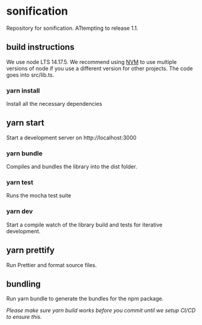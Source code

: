# sonification

Repository for sonification. ATtempting to release 1.1.

## build instructions

We use node LTS 14.17.5. We recommend using [NVM](https://github.com/nvm-sh/nvm) to use multiple versions of node if you use a different version for other projects. The code goes into src/lib.ts.

### yarn install

Install all the necessary dependencies

## yarn start

Start a development server on http://localhost:3000

### yarn bundle

Compiles and bundles the library into the dist folder.

### yarn test

Runs the mocha test suite

### yarn dev

Start a compile watch of the library build and tests for iterative development.

## yarn prettify

Run Prettier and format source files.

## bundling

Run yarn bundle to generate the bundles for the npm package.

_Please make sure yarn build works before you commit until we setup CI/CD to ensure this._
